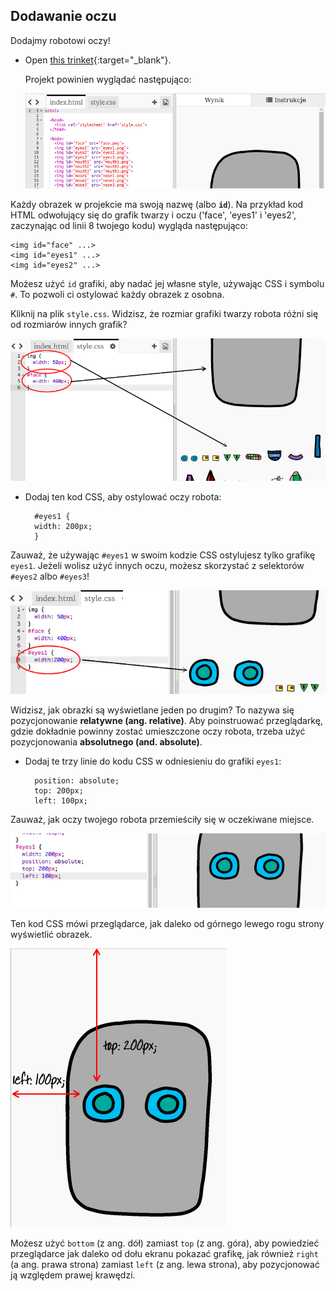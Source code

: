 ## Dodawanie oczu

Dodajmy robotowi oczy!

+ Open [this trinket](http://jumpto.cc/web-robot){:target="_blank"}.
    
    Projekt powinien wyglądać następująco:
    
    ![zrzut ekranu](images/robot-starter.png)

Każdy obrazek w projekcie ma swoją nazwę (albo **`id`**). Na przykład kod HTML odwołujący się do grafik twarzy i oczu ('face', 'eyes1' i 'eyes2', zaczynając od linii 8 twojego kodu) wygląda następująco:

    <img id="face" ...>
    <img id="eyes1" ...>
    <img id="eyes2" ...>
    

Możesz użyć `id` grafiki, aby nadać jej własne style, używając CSS i symbolu `#`. To pozwoli ci ostylować każdy obrazek z osobna.

Kliknij na plik `style.css`. Widzisz, że rozmiar grafiki twarzy robota różni się od rozmiarów innych grafik?

![zrzut ekranu](images/robot-id.png)

+ Dodaj ten kod CSS, aby ostylować oczy robota:
    
        #eyes1 {
        width: 200px;
        }
        

Zauważ, że używając `#eyes1` w swoim kodzie CSS ostylujesz tylko grafikę `eyes1`. Jeżeli wolisz użyć innych oczu, możesz skorzystać z selektorów `#eyes2` albo `#eyes3`!

![zrzut ekranu](images/robot-eyes-width.png)

Widzisz, jak obrazki są wyświetlane jeden po drugim? To nazywa się pozycjonowanie **relatywne (ang. relative)**. Aby poinstruować przeglądarkę, gdzie dokładnie powinny zostać umieszczone oczy robota, trzeba użyć pozycjonowania **absolutnego (and. absolute)**.

+ Dodaj te trzy linie do kodu CSS w odniesieniu do grafiki `eyes1`:
    
        position: absolute;
        top: 200px;
        left: 100px;
        

Zauważ, jak oczy twojego robota przemieściły się w oczekiwane miejsce.

![zrzut ekranu](images/robot-eyes-position.png)

Ten kod CSS mówi przeglądarce, jak daleko od górnego lewego rogu strony wyświetlić obrazek.

![zrzut ekranu](images/robot-eyes-position2.png)

Możesz użyć `bottom` (z ang. dół) zamiast `top` (z ang. góra), aby powiedzieć przeglądarce jak daleko od dołu ekranu pokazać grafikę, jak również `right` (a ang. prawa strona) zamiast `left` (z ang. lewa strona), aby pozycjonować ją względem prawej krawędzi.
